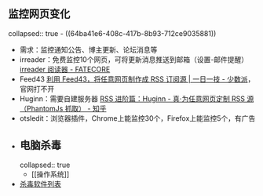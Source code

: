 ## 监控网页变化
collapsed:: true
	- ((64ba41e6-408c-417b-8b93-712ce9035881))
- 需求：监控通知公告、博主更新、论坛消息等
- irreader：免费监控10个网页，可将更新消息推送到邮箱（设置-邮件提醒） [irreader 阅读器 - FATECORE](http://irreader.fatecore.com/)
- Feed43 [利用 Feed43，将任意网页制作成 RSS 订阅源 | 一日一技 - 少数派](https://sspai.com/post/34320)，官网打不开
- Huginn：需要自建服务器 [RSS 进阶篇：Huginn - 真·为任意网页定制 RSS 源（PhantomJs 抓取） - 知乎](https://zhuanlan.zhihu.com/p/46216545)
- otsledit：浏览器插件，Chrome上能监控30个，Firefox上能监控5个，有广告
- ## 电脑杀毒
  collapsed:: true
	- [[操作系统]]
- [杀毒软件列表](https://www.av-test.org/de/antivirus/unternehmen-windows-client)